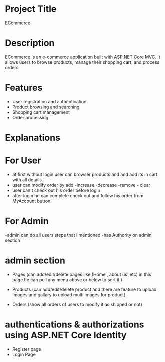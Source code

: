 # Project Title
ECommerce

# Description
ECommerce is an e-commerce application built with ASP.NET Core MVC. It allows users to browse products, manage their shopping cart, and process orders.

# Features
- User registration and authentication
- Product browsing and searching
- Shopping cart management
- Order processing

# Explanations
# For User
- at first without login user can browser products and and add its in cart with all details
- user can modify order by add -increase -decrease -remove - clear
- user can't check out his order before login 
- after login he can complete check out and follow his order from MyAccount button

# For Admin
-admin can do all users steps that i mentioned 
-has Authority  on admin section 

# admin section 
- Pages (can  add/edit/delete pages like (Home , about us ,etc)
in this page he can pull any menu above or below to sort it )

- Products (can add/edit/delete product and there are feature to upload Images and 
gallary to upload multi images for product)

- Orders (show all orders of users to modify it as shipped or not)

# authentications & authorizations using ASP.NET Core Identity
- Register page 
- Login Page 